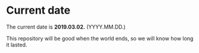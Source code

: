 # Current date

The current date is **2019.03.02.** (YYYY.MM.DD.)

This repository will be good when the world ends, so we will know how long it lasted.